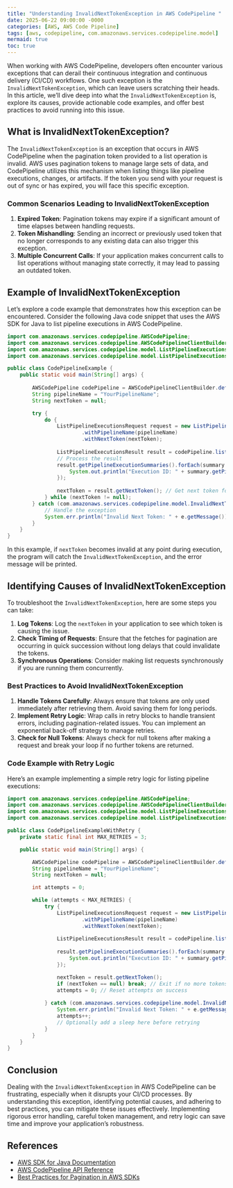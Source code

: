 ```yaml
---
title: "Understanding InvalidNextTokenException in AWS CodePipeline "
date: 2025-06-22 09:00:00 -0000
categories: [AWS, AWS Code Pipeline]
tags: [aws, codepipeline, com.amazonaws.services.codepipeline.model]
mermaid: true
toc: true
---
```



When working with AWS CodePipeline, developers often encounter various exceptions that can derail their continuous integration and continuous delivery (CI/CD) workflows. One such exception is the `InvalidNextTokenException`, which can leave users scratching their heads. In this article, we’ll dive deep into what the `InvalidNextTokenException` is, explore its causes, provide actionable code examples, and offer best practices to avoid running into this issue. 

## What is InvalidNextTokenException?

The `InvalidNextTokenException` is an exception that occurs in AWS CodePipeline when the pagination token provided to a list operation is invalid. AWS uses pagination tokens to manage large sets of data, and CodePipeline utilizes this mechanism when listing things like pipeline executions, changes, or artifacts. If the token you send with your request is out of sync or has expired, you will face this specific exception.

### Common Scenarios Leading to InvalidNextTokenException

1. **Expired Token**: Pagination tokens may expire if a significant amount of time elapses between handling requests.
2. **Token Mishandling**: Sending an incorrect or previously used token that no longer corresponds to any existing data can also trigger this exception.
3. **Multiple Concurrent Calls**: If your application makes concurrent calls to list operations without managing state correctly, it may lead to passing an outdated token.

## Example of InvalidNextTokenException

Let’s explore a code example that demonstrates how this exception can be encountered. Consider the following Java code snippet that uses the AWS SDK for Java to list pipeline executions in AWS CodePipeline.

```java
import com.amazonaws.services.codepipeline.AWSCodePipeline;
import com.amazonaws.services.codepipeline.AWSCodePipelineClientBuilder;
import com.amazonaws.services.codepipeline.model.ListPipelineExecutionsRequest;
import com.amazonaws.services.codepipeline.model.ListPipelineExecutionsResult;

public class CodePipelineExample {
    public static void main(String[] args) {
        
        AWSCodePipeline codePipeline = AWSCodePipelineClientBuilder.defaultClient();
        String pipelineName = "YourPipelineName";
        String nextToken = null;

        try {
            do {
                ListPipelineExecutionsRequest request = new ListPipelineExecutionsRequest()
                        .withPipelineName(pipelineName)
                        .withNextToken(nextToken);
                
                ListPipelineExecutionsResult result = codePipeline.listPipelineExecutions(request);
                // Process the result
                result.getPipelineExecutionSummaries().forEach(summary -> {
                    System.out.println("Execution ID: " + summary.getPipelineExecutionId());
                });
                
                nextToken = result.getNextToken(); // Get next token for pagination
            } while (nextToken != null);
        } catch (com.amazonaws.services.codepipeline.model.InvalidNextTokenException e) {
            // Handle the exception
            System.err.println("Invalid Next Token: " + e.getMessage());
        }
    }
}
```

In this example, if `nextToken` becomes invalid at any point during execution, the program will catch the `InvalidNextTokenException`, and the error message will be printed.

## Identifying Causes of InvalidNextTokenException

To troubleshoot the `InvalidNextTokenException`, here are some steps you can take:

1. **Log Tokens**: Log the `nextToken` in your application to see which token is causing the issue.
2. **Check Timing of Requests**: Ensure that the fetches for pagination are occurring in quick succession without long delays that could invalidate the tokens.
3. **Synchronous Operations**: Consider making list requests synchronously if you are running them concurrently.

### Best Practices to Avoid InvalidNextTokenException

1. **Handle Tokens Carefully**: Always ensure that tokens are only used immediately after retrieving them. Avoid saving them for long periods.
2. **Implement Retry Logic**: Wrap calls in retry blocks to handle transient errors, including pagination-related issues. You can implement an exponential back-off strategy to manage retries.
3. **Check for Null Tokens**: Always check for null tokens after making a request and break your loop if no further tokens are returned.

### Code Example with Retry Logic

Here’s an example implementing a simple retry logic for listing pipeline executions:

```java
import com.amazonaws.services.codepipeline.AWSCodePipeline;
import com.amazonaws.services.codepipeline.AWSCodePipelineClientBuilder;
import com.amazonaws.services.codepipeline.model.ListPipelineExecutionsRequest;
import com.amazonaws.services.codepipeline.model.ListPipelineExecutionsResult;

public class CodePipelineExampleWithRetry {
    private static final int MAX_RETRIES = 3;

    public static void main(String[] args) {

        AWSCodePipeline codePipeline = AWSCodePipelineClientBuilder.defaultClient();
        String pipelineName = "YourPipelineName";
        String nextToken = null;

        int attempts = 0;

        while (attempts < MAX_RETRIES) {
            try {
                ListPipelineExecutionsRequest request = new ListPipelineExecutionsRequest()
                        .withPipelineName(pipelineName)
                        .withNextToken(nextToken);
                
                ListPipelineExecutionsResult result = codePipeline.listPipelineExecutions(request);
                
                result.getPipelineExecutionSummaries().forEach(summary -> {
                    System.out.println("Execution ID: " + summary.getPipelineExecutionId());
                });

                nextToken = result.getNextToken();
                if (nextToken == null) break; // Exit if no more tokens                
                attempts = 0; // Reset attempts on success
                
            } catch (com.amazonaws.services.codepipeline.model.InvalidNextTokenException e) {
                System.err.println("Invalid Next Token: " + e.getMessage());
                attempts++;
                // Optionally add a sleep here before retrying
            }
        }
    }
}
```

## Conclusion

Dealing with the `InvalidNextTokenException` in AWS CodePipeline can be frustrating, especially when it disrupts your CI/CD processes. By understanding this exception, identifying potential causes, and adhering to best practices, you can mitigate these issues effectively. Implementing rigorous error handling, careful token management, and retry logic can save time and improve your application’s robustness.

## References

- [AWS SDK for Java Documentation](https://docs.aws.amazon.com/sdk-for-java/index.html)
- [AWS CodePipeline API Reference](https://docs.aws.amazon.com/codepipeline/latest/APIReference/API_ListPipelineExecutions.html)
- [Best Practices for Pagination in AWS SDKs](https://docs.aws.amazon.com/general/latest/gr/pagination.html)